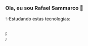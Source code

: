 ### Ola, eu sou Rafael Sammarco 👋






✨Estudando estas tecnologias:
<div style="display: inline_block"><br>
  <img align="center" alt="Rafael-Csharp" height="30" width="4B8r3B4p7yhRXuBWLqsQ546WR43cqQwrbXMDFnBi6vSJBeif8tPW85a7r7DM961Jvk4hdryZoByEp8GC8HzsqJpRN4FxGM9.svg">
  
</div>




